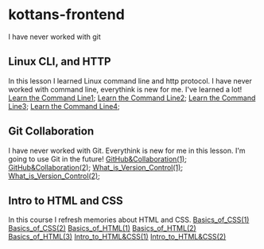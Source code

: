 # kottans-frontend
I have never worked with git

## Linux CLI, and HTTP
In this lesson I learned Linux command line and http protocol. I have never worked with command line, everythink is new for me. I've learned a lot!
[Learn the Command Line1](task_linux_cli/Learn_the_Command_Line(1).PNG);
[Learn the Command Line2](task_linux_cli/Learn_the_Command_Line(2).PNG);
[Learn the Command Line3](task_linux_cli/Learn_the_Command_Line(3).PNG);
[Learn the Command Line4](task_linux_cli/Learn_the_Command_Line(4).PNG);
## Git Collaboration
I have never worked with Git. Everythink is new for me in this lesson. I'm going to use Git in the future!
[GitHub&Collaboration(1)](task_git_collaboration/GitHub&Collaboration(1).png);
[GitHub&Collaboration(2)](task_git_collaboration/GitHub&Collaboration(2).png);
[What_is_Version_Control(1)](task_git_collaboration/What_is_Version_Control(1).png);
[What_is_Version_Control(2)](task_git_collaboration/What_is_Version_Control(2).png);

## Intro to HTML and CSS
In this course I refresh memories about HTML and CSS. 
[Basics_of_CSS(1)](task_html_css_intro/Basics_of_CSS(1).png)
[Basics_of_CSS(2)](task_html_css_intro/Basics_of_CSS(2).png)
[Basics_of_HTML(1)](task_html_css_intro/Basics_of_HTML(1).png)
[Basics_of_HTML(2)](task_html_css_intro/Basics_of_HTML(2).png)
[Basics_of_HTML(3)](task_html_css_intro/Basics_of_HTML(3).png)
[Intro_to_HTML&CSS(1)](task_html_css_intro/Intro_to_HTML&CSS(1).png)
[Intro_to_HTML&CSS(2)](task_html_css_intro/Intro_to_HTML&CSS(2).png)
